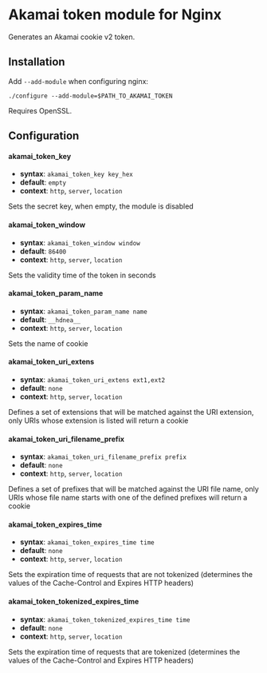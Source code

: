 # Akamai token module for Nginx

Generates an Akamai cookie v2 token.

## Installation

Add `--add-module` when configuring nginx:

    ./configure --add-module=$PATH_TO_AKAMAI_TOKEN

Requires OpenSSL.

## Configuration

#### akamai_token_key
* **syntax**: `akamai_token_key key_hex`
* **default**: `empty`
* **context**: `http`, `server`, `location`

Sets the secret key, when empty, the module is disabled

#### akamai_token_window
* **syntax**: `akamai_token_window window`
* **default**: `86400`
* **context**: `http`, `server`, `location`

Sets the validity time of the token in seconds

#### akamai_token_param_name
* **syntax**: `akamai_token_param_name name`
* **default**: `__hdnea__`
* **context**: `http`, `server`, `location`

Sets the name of cookie

#### akamai_token_uri_extens
* **syntax**: `akamai_token_uri_extens ext1,ext2`
* **default**: `none`
* **context**: `http`, `server`, `location`

Defines a set of extensions that will be matched against the URI extension, only URIs whose extension
is listed will return a cookie

#### akamai_token_uri_filename_prefix
* **syntax**: `akamai_token_uri_filename_prefix prefix`
* **default**: `none`
* **context**: `http`, `server`, `location`

Defines a set of prefixes that will be matched against the URI file name, only URIs whose file name
starts with one of the defined prefixes will return a cookie

#### akamai_token_expires_time
* **syntax**: `akamai_token_expires_time time`
* **default**: `none`
* **context**: `http`, `server`, `location`

Sets the expiration time of requests that are not tokenized (determines the values of the Cache-Control
and Expires HTTP headers)

#### akamai_token_tokenized_expires_time
* **syntax**: `akamai_token_tokenized_expires_time time`
* **default**: `none`
* **context**: `http`, `server`, `location`

Sets the expiration time of requests that are tokenized (determines the values of the Cache-Control
and Expires HTTP headers)
